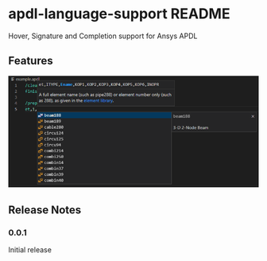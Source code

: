 # apdl-language-support README

Hover, Signature and Completion support for Ansys APDL

## Features

![feature X](images/example.png)

## Release Notes

### 0.0.1

Initial release
